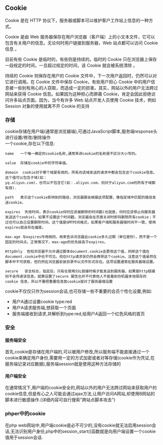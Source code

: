 ## Cookie
Cookie 是在 HTTP 协议下，服务器或脚本可以维护客户工作站上信息的一种方式。  

Cookie 是由 Web 服务器保存在用户浏览器（客户端）上的小文本文件，它可以包含有关用户的信息。无论何时用户链接到服务器，Web 站点都可以访问 Cookie 信息 。  

目前有些 Cookie 是临时的，有些则是持续的。临时的 Cookie 只在浏览器上保存一段规定的时间，一旦超过规定的时间，该 Cookie 就会被系统清除 。  

持续的 Cookie 则保存在用户的 Cookie 文件中，下一次用户返回时，仍然可以对它进行调用。在 Cookie 文件中保存 Cookie，有些用户担心 Cookie 中的用户信息被一些别有用心的人窃取，而造成一定的损害。其实，网站以外的用户无法跨过网站来获得 Cookie 信息。如果因为这种担心而屏蔽 Cookie，肯定会因此拒绝访问许多站点页面。因为，当今有许多 Web 站点开发人员使用 Cookie 技术，例如 Session 对象的使用就离不开 Cookie 的支持

### 存储  
cookie存储在用户端(通常是浏览器端),可通过JavaScript脚本,服务端response头进行设置/修改/删除操作  
一个cookie,存在以下信息:  
```
name   一个唯一确定的cookie名称,通常来讲cookie的名称是不区分大小写的。

value  存储在cookie中的字符串值。

domain  cookie对于哪个域是有效的。所有向该域发送的请求中都会包含这个cookie信息。这个值可以包含子域(如：
yq.aliyun.com)，也可以不包含它(如：.aliyun.com，则对于aliyun.com的所有子域都有效).

path   表示这个cookie影响到的路径，浏览器跟会根据这项配置，像指定域中匹配的路径发送cookie。

expires  失效时间，表示cookie何时应该被删除的时间戳(也就是，何时应该停止向服务器发送这个cookie)。如果不设置这个时间戳，浏览器会在页面关闭时即将删除所有cookie；不过也可以自己设置删除时间。这个值是GMT时间格式，如果客户端和服务器端时间不一致，使用expires就会存在偏差。

max-age 与expires作用相同，用来告诉浏览器此cookie多久过期（单位是秒），而不是一个固定的时间点。正常情况下，max-age的优先级高于expires。

HttpOnly  告知浏览器不允许通过脚本document.cookie去更改这个值，同样这个值在document.cookie中也不可见。但在http请求张仍然会携带这个cookie。注意这个值虽然在脚本中不可获取，但仍然在浏览器安装目录中以文件形式存在。这项设置通常在服务器端设置。

secure   安全标志，指定后，只有在使用SSL链接时候才能发送到服务器，如果是http链接则不会传递该信息。就算设置了secure 属性也并不代表他人不能看到你机器本地保存的 cookie 信息，所以不要把重要信息放cookie就对了服务器端设置
 ```
cookie不仅仅只作为session会话,也可存储一些不重要的会员个性化设置,例如:  
 * 用户A通过设置cookie type:red 
 * 用户A请求服务端,想获取一个页面
 * 服务端接收到请求,并解析到type:red,给用户A返回一个红色风格的首页 
 
### 安全  

#### 服务端安全  
首先,cookie是存储在用户端的,可以被用户修改,所以服务端不能直接通过一个cookie来确定用户身份,需要用一定的方式加密或者对等存储(cookie作为凭证,在服务端记录对应数据),服务端session就是使用这种方法存储的

#### 用户端安全
在通常情况下,用户端的cookie安全的,网站以外的用户无法跨过网站来获取用户的cookie信息,但是有心之人可能会通过ajax方法,让用户访问A网站,却使用B网站的脚本进行敏感操作.(详细内容可自行搜索"跨站点脚本攻击")

### phper中的cookie
在php  web网站中,用户端cookie是必不可少的,没有cookie就无法启用session会话,无法识别用户身份,php中的session_start()函数就是向用户端设置一个cookie值用于session会话.
